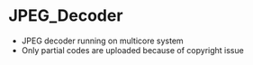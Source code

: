 # JPEG_Decoder
+ JPEG decoder running on multicore system
+ Only partial codes are uploaded because of copyright issue
